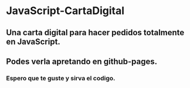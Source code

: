 # JavaScript-CartaDigital
## Una carta digital para hacer pedidos totalmente en JavaScript.
## Podes verla apretando en github-pages.
### Espero que te guste y sirva el codigo.
